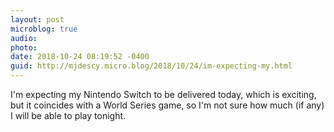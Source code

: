 ```yaml
---
layout: post
microblog: true
audio: 
photo: 
date: 2018-10-24 08:19:52 -0400
guid: http://mjdescy.micro.blog/2018/10/24/im-expecting-my.html
---
```

I'm expecting my Nintendo Switch to be delivered today, which is exciting, but it coincides with a World Series game, so I'm not sure how much (if any) I will be able to play tonight.
